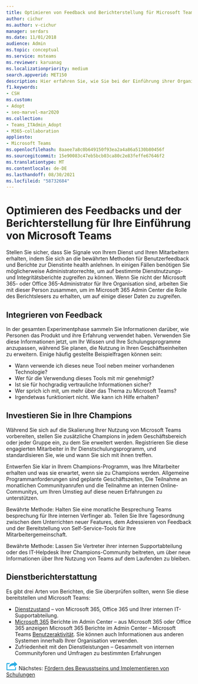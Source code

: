 ```yaml
---
title: Optimieren von Feedback und Berichterstellung für Microsoft Teams Einführung
author: cichur
ms.author: v-cichur
manager: serdars
ms.date: 11/01/2018
audience: Admin
ms.topic: conceptual
ms.service: msteams
ms.reviewer: karuanag
ms.localizationpriority: medium
search.appverid: MET150
description: Hier erfahren Sie, wie Sie bei der Einführung ihrer Organisation Feedback von Benutzern erhalten Teams dienstinte health-Berichterstellung verwenden.
f1.keywords:
- CSH
ms.custom:
- Adopt
- seo-marvel-mar2020
ms.collection:
- Teams_ITAdmin_Adopt
- M365-collaboration
appliesto:
- Microsoft Teams
ms.openlocfilehash: 8aaee7a8c0b649150f93ea2a4a86a5130b80456f
ms.sourcegitcommit: 15e90083c47eb5bcb03ca80c2e83feffe67646f2
ms.translationtype: MT
ms.contentlocale: de-DE
ms.lasthandoff: 08/30/2021
ms.locfileid: "58732684"
---
```

# <a name="optimize-feedback-and-reporting-for-your-microsoft-teams-adoption"></a>Optimieren des Feedbacks und der Berichterstellung für Ihre Einführung von Microsoft Teams

Stellen Sie sicher, dass Sie Signale von Ihrem Dienst und Ihren Mitarbeitern erhalten, indem Sie sich an die bewährten Methoden für Benutzerfeedback und Berichte zur Dienstinte health anlehnen.  In einigen Fällen benötigen Sie möglicherweise Administratorrechte, um auf bestimmte Dienstnutzungs- und Integritätsberichte zugreifen zu können. Wenn Sie nicht der Microsoft 365- oder Office 365-Administrator für Ihre Organisation sind, arbeiten Sie mit dieser Person zusammen, um im Microsoft 365 Admin Center die Rolle des Berichtslesers zu erhalten, um auf einige dieser Daten zu zugreifen.

## <a name="incorporating-feedback"></a>Integrieren von Feedback 

In der gesamten Experimentphase sammeln Sie Informationen darüber, wie Personen das Produkt und ihre Erfahrung verwendet haben. Verwenden Sie diese Informationen jetzt, um Ihr Wissen und Ihre Schulungsprogramme anzupassen, während Sie planen, die Nutzung in Ihren Geschäftseinheiten zu erweitern. Einige häufig gestellte Beispielfragen können sein:

- Wann verwende ich dieses neue Tool neben meiner vorhandenen Technologie?
- Wer für die Verwendung dieses Tools mit mir genehmigt?
- Ist sie für hochgradig vertrauliche Informationen sicher? 
- Wer sprich ich mit, um mehr über das Thema zu Microsoft Teams?
- Irgendetwas funktioniert nicht. Wie kann ich Hilfe erhalten?

## <a name="invest-in-your-champions"></a>Investieren Sie in Ihre Champions

Während Sie sich auf die Skalierung Ihrer Nutzung von Microsoft Teams vorbereiten, stellen Sie zusätzliche Champions in jedem Geschäftsbereich oder jeder Gruppe ein, zu dem Sie erweitert werden. Registrieren Sie diese engagierten Mitarbeiter in Ihr Dienstschulungsprogramm, und standardisieren Sie, wie und wann Sie sich mit ihnen treffen.
 
Entwerfen Sie klar in Ihrem Champions-Programm, was Ihre Mitarbeiter erhalten und was sie erwartet, wenn sie zu Champions werden. Allgemeine Programmanforderungen sind geplante Geschäftszeiten, Die Teilnahme an monatlichen Communityanrufen und die Teilnahme an internen Online-Communitys, um Ihren Umstieg auf diese neuen Erfahrungen zu unterstützen.  

Bewährte Methode: Halten Sie eine monatliche Besprechung Teams besprechung für Ihre internen Verfinger ab. Teilen Sie Ihre Tagesordnung zwischen dem Unterrichten neuer Features, dem Adressieren von Feedback und der Bereitstellung von Self-Service-Tools für Ihre Mitarbeitergemeinschaft.

Bewährte Methode: Lassen Sie Vertreter ihrer internen Supportabteilung oder des IT-Helpdesk Ihrer Champions-Community beitreten, um über neue Informationen über Ihre Nutzung von Teams auf dem Laufenden zu bleiben. 

## <a name="service-reporting"></a>Dienstberichterstattung

Es gibt drei Arten von Berichten, die Sie überprüfen sollten, wenn Sie diese bereitstellen und Microsoft Teams:

- [Dienstzustand](https://status.office365.com/) – von Microsoft 365, Office 365 und Ihrer internen IT-Supportabteilung.
- [Microsoft 365](/microsoft-365/admin/activity-reports/activity-reports) Berichte im Admin Center – aus Microsoft 365 oder Office 365 anzeigen Microsoft 365 Berichte im Admin Center – Microsoft Teams [Benutzeraktivität](/microsoft-365/admin/activity-reports/microsoft-teams-user-activity). Sie können auch Informationen aus anderen Systemen innerhalb Ihrer Organisation verwenden.
- Zufriedenheit mit den Dienstleistungen – Gesammelt von internen Communityforen und Umfragen zu bestimmten Erfahrungen

![Ein Symbol, das den nächsten Schritt darstellt.](media/teams-adoption-next-icon.png) Nächstes: [Fördern des Bewusstseins und Implementieren von Schulungen](teams-adoption-drive-awareness.md)